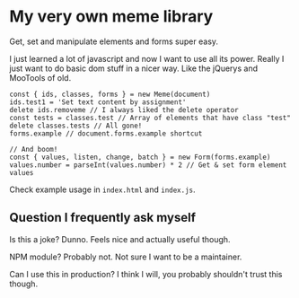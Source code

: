 # My very own meme library

Get, set and manipulate elements and forms super easy.

I just learned a lot of javascript and now I want to use all its power. Really I just want to do basic dom stuff in a nicer way. Like the jQuerys and MooTools of old.

```
const { ids, classes, forms } = new Meme(document)
ids.test1 = 'Set text content by assignment'
delete ids.removeme // I always liked the delete operator
const tests = classes.test // Array of elements that have class "test"
delete classes.tests // All gone!
forms.example // document.forms.example shortcut

// And boom!
const { values, listen, change, batch } = new Form(forms.example)
values.number = parseInt(values.number) * 2 // Get & set form element values
```

Check example usage in `index.html` and `index.js`.

## Question I frequently ask myself

Is this a joke? Dunno. Feels nice and actually useful though.

NPM module? Probably not. Not sure I want to be a maintainer.

Can I use this in production? I think I will, you probably shouldn't trust this though.